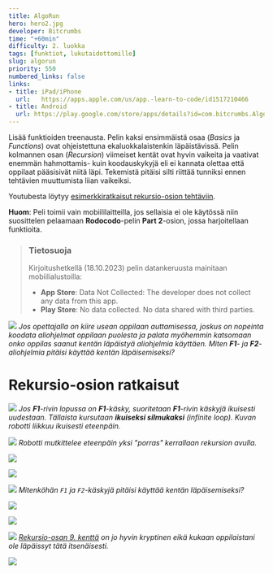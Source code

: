 ```yaml
---
title: AlgoRun
hero: hero2.jpg
developer: Bitcrumbs
time: "+60min"
difficulty: 2. luokka
tags: [funktiot, lukutaidottomille]
slug: algorun
priority: 550
numbered_links: false
links:
- title: iPad/iPhone
  url:   https://apps.apple.com/us/app.-learn-to-code/id1517210466
- title: Android
  url: https://play.google.com/store/apps/details?id=com.bitcrumbs.AlgoRunFree&hl=en&gl=US
---
```



Lisää funktioiden treenausta. Pelin kaksi ensimmäistä osaa (*Basics* ja *Functions*) ovat ohjeistettuna ekaluokkalaistenkin läpäistävissä.  Pelin kolmannen osan (*Recursion*) viimeiset kentät ovat hyvin vaikeita ja vaativat enemmän hahmottamis- kuin koodauskykyjä eli ei kannata olettaa että oppilaat pääsisivät niitä läpi. Tekemistä pitäisi silti riittää tunniksi ennen tehtävien muuttumista liian vaikeiksi.

Youtubesta löytyy [esimerkkiratkaisut rekursio-osion tehtäviin](https://www.youtube.com/watch?v=So8DZuzY2JA&ab_channel=asclimcatch).

**Huom**: Peli toimii vain mobiililaitteilla, jos sellaisia ei ole käytössä niin suosittelen pelaamaan **Rodocodo**-pelin **Part 2**-osion, jossa harjoitellaan funktioita.

> ### Tietosuoja
> Kirjoitushetkellä (18.10.2023) pelin datankeruusta mainitaan mobiilialustoilla:
> - **App Store**: Data Not Collected: The developer does not collect any data from this app.
> - **Play Store**: No data collected. No data shared with third parties.

<!--
NOTES: Rekursio-osiossa on mahdotonta selittää käytännön esimerkeillä rekursin ja infinite loopin eroa, sillä pelissä ei ole lopetusehtoja rekursiolle.
-->

<!-- ![](./aliohjelma_4.jpg)
![](./kaskysarjat.jpg)
---

# Aliohjelmat eli funktiot

![](./paaohjelma.jpg)
***F1**-rivi on `pääohjelma` eli sen sisään laitetut käskyt suoritetaan aina automaattisesti kun koodi suoritetaan (robotti liikkuu kaksi ruutua eteenpäin)*

![](./aliohjelma.jpg)
***F2**-rivi on `aliohjelma` eli sen sisään laitettuja käskyjä ei suoriteta automaattisesti (kuvan koodi ei tee mitään)*

![](./aliohjelmakutsu.jpg)
***F2**-rivin käskyt suoritetaan ainoastaan kun käytetään **F2**-käskyä (kuvan koodi liikuttaa robottia kahdesti eteenpäin)*

![](./aliohjelmakutsu-2.jpg)
*Pääohjelmassa on kaksi **F2**-käskyä eli **F2**-rivillä olevat käskyt suoritetaan kahdesti (robotti liikkuu neljä ruutua eteenpäin)*

![](./aliohjelmakutsu-3.jpg)
*Esimerkkikoodissa robotti liikkuu kaksi ruutua eteepäin, kääntyy oikealle ja liikkuu taas kaksi ruutua eteenpäin*

![](./functions-1.jpg)
*Functions-maailman 1. tehtävä*

<!-- ![](./functions-3.jpg) -->
![](./functions-3-uncomplete.jpg)
*Jos opettajalla on kiire usean oppilaan auttamisessa, joskus on nopeinta koodata aliohjelmat oppilaan puolesta ja palata myöhemmin katsomaan onko oppilas saanut kentän läpäistyä aliohjelmia käyttäen. Miten **F1**- ja **F2**-aliohjelmia pitäisi käyttää kentän läpäisemiseksi?*

# Rekursio-osion ratkaisut

![](./recursion-1.jpg)
*Jos **F1**-rivin lopussa on **F1**-käsky, suoritetaan **F1**-rivin käskyjä ikuisesti uudestaan. Tällaista kursutaan **ikuiseksi silmukaksi** *(infinite loop)*. Kuvan robotti liikkuu ikuisesti eteenpäin.*

![](./recursion-2.jpg)
*Robotti mutkittelee eteenpäin yksi "porras" kerrallaan rekursion avulla.*

![](./recursion-3.jpg)

![](./recursion-4.jpg)
<!--![](./recursion-5.jpg)-->
![](./recursion-5-uncomplete.jpg)
*Mitenköhän `F1` ja `F2`-käskyjä pitäisi käyttää kentän läpäisemiseksi?*

![](./recursion-6.jpg)

![](./recursion-7.jpg)

![](./recursion-8.jpg)
*<u>Rekursio-osan 9. kenttä</u> on jo hyvin kryptinen eikä kukaan oppilaistani ole läpäissyt tätä itsenäisesti.*

![](./recursion-9.jpg)
